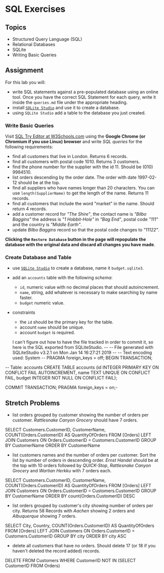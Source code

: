 # SQL Exercises

## Topics

- Structured Query Language (SQL)
- Relational Databases
- SQLite
- Writing Basic Queries

## Assignment

For this lab you will:

- write SQL statements against a pre-populated database using an online tool. Once you have the correct SQL Statement for each query, write it inside the `queries.md` file under the appropriate heading.
- install [`SQLite Studio`](https://sqlitestudio.pl/index.rvt) and use it to create a database.
- using `SQLite Studio` add a table to the database you just created.

### Write Basic Queries

Visit [SQL Try Editor at W3Schools.com](https://www.w3schools.com/Sql/tryit.asp?filename=trysql_select_top) using the **Google Chrome (or Chromium if you use Linux) browser** and write _SQL queries_ for the following requirements:

- find all customers that live in London. Returns 6 records.
- find all customers with postal code 1010. Returns 3 customers.
- find the phone number for the supplier with the id 11. Should be (010) 9984510.
- list orders descending by the order date. The order with date 1997-02-12 should be at the top.
- find all suppliers who have names longer than 20 characters. You can use `length(SupplierName)` to get the length of the name. Returns 11 records.
- find all customers that include the word "market" in the name. Should return 4 records.
- add a customer record for _"The Shire"_, the contact name is _"Bilbo Baggins"_ the address is _"1 Hobbit-Hole"_ in _"Bag End"_, postal code _"111"_ and the country is _"Middle Earth"_.
- update _Bilbo Baggins_ record so that the postal code changes to _"11122"_.

**Clicking the `Restore Database` button in the page will repopulate the database with the original data and discard all changes you have made**.

### Create Database and Table

- use [`SQLite Studio`](https://sqlitestudio.pl/index.rvt) to create a database, name it `budget.sqlite3`.
- add an `accounts` table with the following _schema_:

  - `id`, numeric value with no decimal places that should autoincrement.
  - `name`, string, add whatever is necessary to make searching by name faster.
  - `budget` numeric value.

- constraints
  - the `id` should be the primary key for the table.
  - account `name` should be unique.
  - account `budget` is required.

  I can't figure out how to have the file tracked in order to commit it, so here is the SQL exported from SQLiteStudio. 
--
-- File generated with SQLiteStudio v3.2.1 on Mon Jan 14 16:27:21 2019
--
-- Text encoding used: System
--
PRAGMA foreign_keys = off;
BEGIN TRANSACTION;

-- Table: accounts
CREATE TABLE accounts (id INTEGER PRIMARY KEY ON CONFLICT FAIL AUTOINCREMENT, name TEXT UNIQUE ON CONFLICT FAIL, budget INTEGER NOT NULL ON CONFLICT FAIL);

COMMIT TRANSACTION;
PRAGMA foreign_keys = on;-



## Stretch Problems

- list orders grouped by customer showing the number of orders per customer. _Rattlesnake Canyon Grocery_ should have 7 orders.

SELECT Customers.CustomerID, CustomerName, COUNT(Orders.CustomerID) AS QuantityOfOrders FROM [Orders]
LEFT JOIN Customers ON Orders.CustomerID = Customers.CustomerID
GROUP BY CustomerName
ORDER BY CustomerName 



- list customers names and the number of orders per customer. Sort the list by number of orders in descending order. _Ernst Handel_ should be at the top with 10 orders followed by _QUICK-Stop_, _Rattlesnake Canyon Grocery_ and _Wartian Herkku_ with 7 orders each.

SELECT Customers.CustomerID, CustomerName, COUNT(Orders.CustomerID) AS QuantityOfOrders FROM [Orders]
LEFT JOIN Customers ON Orders.CustomerID = Customers.CustomerID
GROUP BY CustomerName
ORDER BY count(Orders.CustomerID) DESC



- list orders grouped by customer's city showing number of orders per city. Returns 58 Records with _Aachen_ showing 2 orders and _Albuquerque_ showing 7 orders.

SELECT City, Country, COUNT(Orders.CustomerID) AS QuantityOfOrders FROM [Orders]
LEFT JOIN Customers ON Orders.CustomerID = Customers.CustomerID
GROUP BY city
ORDER BY city ASC



- delete all customers that have no orders. Should delete 17 (or 18 if you haven't deleted the record added) records.

DELETE FROM Customers
WHERE CustomerID NOT IN (SELECT CustomerID FROM Orders)


